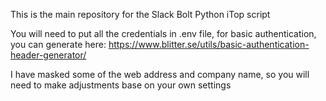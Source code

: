 This is the main repository for the Slack Bolt Python iTop script

You will need to put all the credentials in .env file, for basic authentication, you can generate here: https://www.blitter.se/utils/basic-authentication-header-generator/

I have masked some of the web address and company name, so you will need to make adjustments base on your own settings
